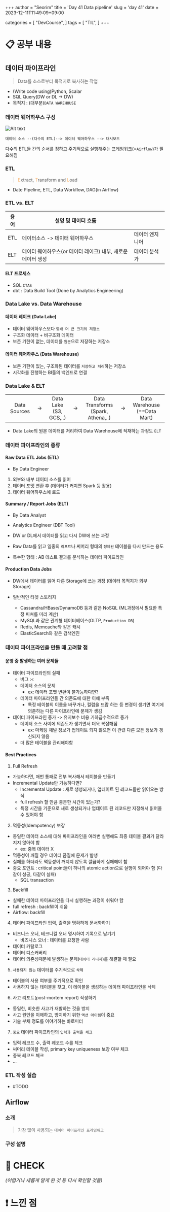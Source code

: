 +++
author = "Seorim"
title = 'Day 41 Data pipeline'
slug = 'day 41'
date = 2023-12-11T11:49:09+09:00

categories = [
    "DevCourse",
]
tags = [
    "TIL",
]
+++

<style>
g1 { color: #79AC78 }
g2 { color: #B0D9B1 }
g3 { color: #D0E7D2 }
g4 { color: #618264 }
o1 { color: #F9B572 }
w1 { color: #FAF8ED }
</style>

# 📋 공부 내용

## 데이터 파이프라인

> Data를 소스로부터 목적지로 복사하는 작업

-   (Write code using)Python, Scalar
-   SQL Query(DW or DL -> DW)
-   목적지 : (대부분)`DATA WAREHOUSE`

### 데이터 웨어하우스 구성

![Alt text](image.png)

```
데이터 소스 --(다수의 ETL)--> 데이터 웨어하우스 --> 대시보드
```

다수의 ETL들 간의 순서를 정하고 주기적으로 실행해주는 프레임워크(=`Airflow`)가 필요해짐

### ETL

> <o1>E</o1>xtract, <o1>T</o1>ransform and <o1>L</o1>oad

-   Date Pipeline, ETL, Data Workflow, DAG(in Airflow)

### ETL vs. ELT

| 용어 | 설명 및 데이터 흐름                                          |                 |
| ---- | ------------------------------------------------------------ | --------------- |
| ETL  | 데이터소스 -> 데이터 웨어하우스                              | 데이터 엔지니어 |
| ELT  | 데이터 웨어하우스(or 데이터 레이크) 내부, 새로운 데이터 생성 | 데이터 분석가   |

#### ELT 프로세스

-   SQL `CTAS`
-   dbt : Data Build Tool (Done by Analytics Engineering)

### Data Lake vs. Data Warehouse

#### 데이터 레이크 (Data Lake)

-   데이터 웨어하우스보다 `몇배 더 큰 크기의 저장소`
-   구조화 데이터 + 비구조화 데이터
-   보존 기한이 없는, 데이터를 `원본`으로 저장하는 저장소

#### 데이터 웨어하우스 (Data Warehouse)

-   보존 기한이 있는, 구조화된 데이터를 `저장하고 처리`하는 저장소
-   시각화를 진행하는 BI툴의 백엔드로 연결

### Data Lake & ELT

|              |     |                            |     |                                        |     |                                  |
| :----------: | :-: | :------------------------: | :-: | :------------------------------------: | :-: | :------------------------------: |
| Data Sources | ->  | Data Lake<br/>(S3, GCS,..) | ->  | Data Transforms<br/>(Spark, Athena,..) | ->  | Data Warehouse<br/>(==Data Mart) |

-   Data Lake의 원본 데이터를 처리하여 Data Warehouse에 적재하는 과정도 `ELT`

### 데이터 파이프라인의 종류

#### Raw Data ETL Jobs (ETL)

-   By Data Engineer

1. 외부와 내부 데이터 소스를 읽어
2. 데이터 포맷 변환 후 (데이터가 커지면 Spark 등 활용)
3. 데이터 웨어하우스에 로드

#### Summary / Report Jobs (ELT)

-   By Data Analyst
-   Analytics Engineer (DBT Tool)

-   DW or DL에서 데이터를 읽고 다시 DW에 쓰는 과정
-   Raw Data를 읽고 일종의 `리포트`나 써머리 형태의 `정제된` 테이블을 다시 만드는 용도
-   특수한 형태 : AB 테스트 결과를 분석하는 데이터 파이프라인

#### Production Data Jobs

-   DW에서 데이터를 읽어 다른 Storage에 쓰는 과정 (데이터 목적지가 외부 Storage)

-   일반적인 타겟 스토리지
    -   Cassandra/HBase/DynamoDB 등과 같은 NoSQL (ML과정에서 필요한 특정 피쳐를 미리 계산)
    -   MySQL과 같은 관계형 데이터베이스(OLTP, `Production DB`)
    -   Redis, Memcache와 같은 캐시
    -   ElasticSearch와 같은 검색엔진

### 데이터 파이프라인을 만들 때 고려할 점

#### 운영 중 발생하는 여러 문제들

-   데이터 파이프라인의 실패
    -   버그 :<
    -   데이터 소스의 문제
        -   ex: 데이터 포맷 변환이 불가능하다면?
    -   데이터 파이프라인들 간 의존도에 대한 이해 부족
        -   특정 테이블의 이름을 바꾸거나, 컬럼을 드랍 하는 등 변경이 생기면 여기에 의존하는 다른 파이프라인에 문제가 생김
-   데이터 파이프라인 증가 -> 유지보수 비용 기하급수적으로 증가
    -   데이터 소스 사이에 의존도가 생기면서 더욱 복잡해짐
        -   ex: 마케팅 채널 정보가 업데이트 되지 않으면 이 관련 다른 모든 정보가 갱신되지 않음
    -   더 많은 테이블을 관리해야함

#### Best Practices

1. Full Refresh

-   가능하다면, 매번 통째로 전부 복사해서 테이블을 만들기
-   Incremental Update만 가능하다면?
    -   Incremental Update : 새로 생성되거나, 업데이트 된 레코드들만 읽어오는 방식
    -   full refresh 할 만큼 충분한 시간이 있는가?
    -   특정 시간을 기준으로 새로 생성되거나 업데이트 된 레코드만 지정해서 읽어올 수 있어야 함

2. 멱등성(Idempotency) 보장

-   동일한 데이터 소스에 대해 파이프라인을 여러번 실행해도 최종 테이블 결과가 달라지지 않아야 함
    -   ex: 중복 데이터 X
-   멱등성이 깨질 경우 데이터 품질에 문제가 발생
-   실패를 하더라도 멱등성이 깨지지 않도록 깔끔하게 실패해야 함
-   중요 포인트 : critical point들이 하나의 atomic action으로 실행이 되어야 함 (다같이 성공, 다같이 실패)
    -   SQL transaction

3. Backfill

-   실패한 데이터 파이프라인을 다시 실행하는 과정이 쉬워야 함
-   full refresh : backfill이 쉬움
-   Airflow: backfill

4. 데이터 파이프라인 입력, 출력을 명확하게 문서화하기

-   비즈니스 오너, 테크니컬 오너 명시하여 기록으로 남기기
    -   비즈니스 오너 : 데이터를 요청한 사람
-   데이터 카탈로그
-   데이터 디스커버리
-   데이터 의존성때문에 발생하는 문제(`데이터 리니지`)를 해결할 때 필요

5. `사용되지 않는` 데이터를 주기적으로 `삭제`

-   테이블의 사용 여부를 주기적으로 확인
-   사용하지 않는 테이블을 찾고, 이 테이블을 생성하는 데이터 파이프라인을 삭제

6. 사고 리포트(post-mortem report) 작성하기

-   동일한, 비슷한 사고가 재발하는 것을 방지
-   사고 원인을 이해하고, 방지하기 위한 `액션 아이템`이 중요
-   기술 부채 정도를 이야기하는 바로미터

7. `중요` 데이터 파이프라인의 `입력과 출력을 체크`

-   입력 레코드 수, 출력 레코드 수를 체크
-   써머리 테이블 작성, primary key uniqueness 보장 여부 체크
-   중복 레코드 체크
-   ...

### ETL 작성 실습

-   #TODO

## Airflow

### 소개

> 가장 많이 사용되는 `데이터 파이프라인 프레임워크`

### 구성 설명

###

# 👀 CHECK

_<span style = "font-size:15px">(어렵거나 새롭게 알게 된 것 등 다시 확인할 것들)</span>_

# ❗ 느낀 점
